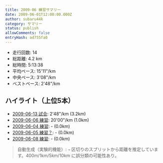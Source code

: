 ```yaml
---
title: 2009-06 練習サマリー
date: 2009-06-01T12:00:00.000Z
author: subaru44k
category: サマリー
status: publish
allowComments: false
entryHash: ad755fa0
---
```

- 走行回数: 14
- 総距離: 4.2 km
- 総時間: 5:13:38
- 平均ペース: 15'11"/km
- 中央ペース: 3'08"/km
- ベストペース: 2'48"/km

## ハイライト（上位5本）
- [2009-06-13 試合](/2009-06-13-559849da9392081f6035df3839d1a68b/): 2'48"/km (3.2km)
- [2009-06-06 練習](/2009-06-06-b49e31867242f487985e407b20cef27f/): 20'00"/km (1.0km)
- [2009-06-04 練習](/2009-06-04-249f3338ccc0fca87df83797660cfc21/): - (0.0km)
- [2009-06-05 練習？](/2009-06-05-ec6e1bb40ff9d68434e8c42e208600c1/): - (0.0km)
- [2009-06-08 練習](/2009-06-08-9daa71d6bf1e3ceea44d05708ec68ebb/): - (0.0km)

> 自動生成（実験的機能）: `→` 区切りのスプリットから距離を推定しています。400m/1km/5km/10km に誤分類の可能性あり。
